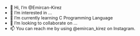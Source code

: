 - 👋 Hi, I’m @Emircan-Kirez
- 👀 I’m interested in ...
- 🌱 I’m currently learning C Programming Language
- 💞️ I’m looking to collaborate on ...
- 📫 You can reach me by using @emircan_kirez on Instagram.

<!---
Emircan-Kirez/Emircan-Kirez is a ✨ special ✨ repository because its `README.md` (this file) appears on your GitHub profile.
You can click the Preview link to take a look at your changes.
--->
